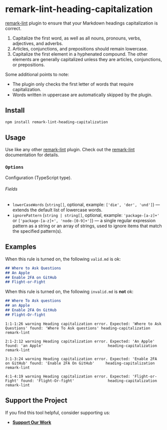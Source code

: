 # remark-lint-heading-capitalization

[remark-lint](https://github.com/remarkjs/remark-lint) plugin to ensure that your Markdown headings capitalization is correct.

1. Capitalize the first word, as well as all nouns, pronouns, verbs, adjectives, and adverbs.
2. Articles, conjunctions, and prepositions should remain lowercase.
3. Capitalize the first element in a hyphenated compound. The other elements are generally capitalized unless they are articles, conjunctions, or prepositions.

Some additional points to note:

- The plugin only checks the first letter of words that require capitalization.
- Words written in uppercase are automatically skipped by the plugin.

## Install

```sh
npm install remark-lint-heading-capitalization
```

## Usage

Use like any other [remark-lint](https://github.com/remarkjs/remark-lint) plugin.
Check out the [remark-lint](https://github.com/remarkjs/remark-lint) documentation for details.

### `Options`

Configuration (TypeScript type).

###### Fields

- `lowerCaseWords` (`string[]`, optional, example: `['die', 'der', 'und']`)
  — extends the default list of lowercase words.
- `ignorePattern` (`string | string[]`, optional, example: `'package-[a-z]+'` or `['package-[a-z]+', 'node-[0-9]+']`)
  — a single regular expression pattern as a string or an array of strings, used to ignore items that match the specified pattern(s).

## Examples

When this rule is turned on, the following `valid.md` is ok:

```md
## Where to Ask Questions
## An Apple
## Enable 2FA on GitHub
## Flight-or-Fight
```

When this rule is turned on, the following `invalid.md` is **not** ok:

```md
## Where To Ask questions
## an Apple
## Enable 2FA On GitHub
## Flight-Or-fight
```

```text
1:1-1:26 warning Heading capitalization error. Expected: 'Where to Ask Questions' found: 'Where To Ask questions' heading-capitalization remark-lint

2:1-2:12 warning Heading capitalization error. Expected: 'An Apple' found: 'an Apple'                             heading-capitalization remark-lint

3:1-3:24 warning Heading capitalization error. Expected: 'Enable 2FA on GitHub' found: 'Enable 2FA On GitHub'     heading-capitalization remark-lint

4:1-4:19 warning Heading capitalization error. Expected: 'Flight-or-Fight' found: 'Flight-Or-fight'               heading-capitalization remark-lint
```

## Support the Project

If you find this tool helpful, consider supporting us:

- [**Support Our Work**](https://ilyatitov.vercel.app/payments)
